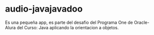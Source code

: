 # audio-javajavadoo
Es una pequeña app, es parte del desafio del Programa One de Oracle-Alura del Curso: Java aplicando la orientacion a objetos.
